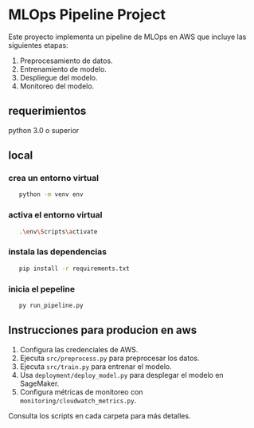 # MLOps Pipeline Project

Este proyecto implementa un pipeline de MLOps en AWS que incluye las siguientes etapas:

1. Preprocesamiento de datos.
2. Entrenamiento de modelo.
3. Despliegue del modelo.
4. Monitoreo del modelo.

## requerimientos

python 3.0 o superior

## local

### crea un entorno virtual

```bash
   python -m venv env
```

### activa el entorno virtual

```bash
   .\env\Scripts\activate
```

### instala las dependencias

```bash
   pip install -r requirements.txt
```

### inicia el pepeline

```bash
   py run_pipeline.py
```

## Instrucciones para producion en aws

1. Configura las credenciales de AWS.
2. Ejecuta `src/preprocess.py` para preprocesar los datos.
3. Ejecuta `src/train.py` para entrenar el modelo.
4. Usa `deployment/deploy_model.py` para desplegar el modelo en SageMaker.
5. Configura métricas de monitoreo con `monitoring/cloudwatch_metrics.py`.

Consulta los scripts en cada carpeta para más detalles.
